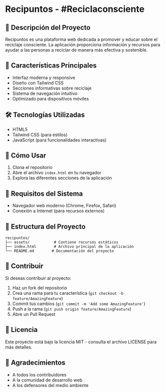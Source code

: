 # Recipuntos - #Reciclaconsciente

## 🌱 Descripción del Proyecto
Recipuntos es una plataforma web dedicada a promover y educar sobre el reciclaje consciente. La aplicación proporciona información y recursos para ayudar a las personas a reciclar de manera más efectiva y sostenible.

## 🎨 Características Principales
- Interfaz moderna y responsive
- Diseño con Tailwind CSS
- Secciones informativas sobre reciclaje
- Sistema de navegación intuitivo
- Optimizado para dispositivos móviles

## 🛠️ Tecnologías Utilizadas
- HTML5
- Tailwind CSS (para estilos)
- JavaScript (para funcionalidades interactivas)

## 🚀 Cómo Usar
1. Clona el repositorio
2. Abre el archivo `index.html` en tu navegador
3. Explora las diferentes secciones de la aplicación

## 📱 Requisitos del Sistema
- Navegador web moderno (Chrome, Firefox, Safari)
- Conexión a Internet (para recursos externos)

## 📝 Estructura del Proyecto
```
recipuntos/
├── assets/           # Contiene recursos estáticos
├── index.html        # Archivo principal de la aplicación
└── README.md        # Documentación del proyecto
```

## 🤝 Contribuir
Si deseas contribuir al proyecto:
1. Haz un fork del repositorio
2. Crea una rama para tu característica (`git checkout -b feature/AmazingFeature`)
3. Commit tus cambios (`git commit -m 'Add some AmazingFeature'`)
4. Push a la rama (`git push origin feature/AmazingFeature`)
5. Abre un Pull Request

## 📄 Licencia
Este proyecto está bajo la licencia MIT - consulta el archivo LICENSE para más detalles.

## 🙏 Agradecimientos
- A todos los contribuidores
- A la comunidad de desarrollo web
- A los defensores del medio ambiente

